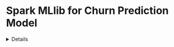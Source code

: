 # Spark MLlib for Churn Prediction Model

<details>

### Core Skills & Technologies:

* Developed and deployed a customer churn prediction model using PySpark, demonstrating proficiency in distributed data processing and machine learning at scale.
* Utilized Spark SQL and DataFrames for efficient data loading, manipulation, and transformation of a large customer dataset.
* Performed comprehensive Exploratory Data Analysis (EDA) using PySpark and visualization libraries (Matplotlib, Plotly) to understand data distributions, correlations, and identify key features influencing churn.
* Implemented data preprocessing techniques in PySpark, including handling missing values (imputation), outlier detection and removal, and feature engineering.
* Applied feature preparation techniques such as Vector Assembling and numerical scaling (StandardScaler) in PySpark to prepare data for machine learning algorithms.
* Leveraged StringIndexer and VectorAssembler in PySpark to handle and vectorize categorical features for model training.
* Trained a Decision Tree classification model using PySpark MLlib to predict customer churn.
* Evaluated the performance of the churn prediction model using the Area Under the ROC Curve (AUC), achieving a score of 0.77, demonstrating strong predictive capability for binary classification.
* Conducted hyperparameter tuning (e.g., `maxDepth` in Decision Tree) to optimize model performance and generalization using iterative evaluation and visualization.

### Problem Solving & Analytical Skills:

* Addressed a real-world business problem of customer churn prediction, showcasing the ability to apply data science methodologies to solve practical challenges.
* Identified and handled data quality issues such as missing values and outliers to ensure robust model training.
* Selected and applied appropriate feature engineering and selection techniques to improve model predictive power.
* Interpreted model evaluation results (AUC = 0.77) to assess the effectiveness of the churn prediction model.
* Provided actionable business recommendations based on the model's insights, such as suggesting strategies to reduce churn in specific customer segments.
* Investigated feature importance, identifying 'tenure', 'gender', and 'device protection' as key predictors of churn, and proposed further analysis.

### Project Specific Highlights:

* Achieved a strong predictive performance with an AUC of 0.77 on the test dataset, indicating a good ability to distinguish between churning and non-churning customers.
* Identified 'tenure' as the most significant predictor of churn, with shorter tenure correlating with higher churn rates.
* Analyzed the impact of 'gender' and 'device protection' on churn, noting their importance and recommending further investigation into the underlying reasons (e.g., through cross-tabulation with other features and qualitative research).
* Visualized churn patterns by contract type, tenure, and device protection, providing data-driven insights for targeted interventions.
* Successfully implemented a hyperparameter tuning process that contributed to the achieved AUC of 0.77.

  
</details>

